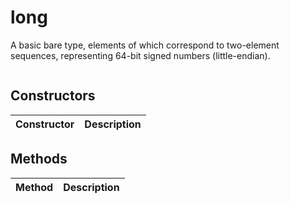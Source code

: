 # long
A basic bare type, elements of which correspond to two-element sequences, representing 64-bit signed numbers (little-endian).

```

```

## Constructors
| Constructor | Description |
| ---- | ----------- |


## Methods
| Method | Description |
| ---- | ----------- |


